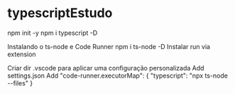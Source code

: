# typescriptEstudo

npm init -y
npm i typescript -D

Instalando o ts-node e Code Runner
	npm i ts-node -D
	Instalar run via extension

Criar dir .vscode para aplicar uma configuração personalizada
	Add settings.json
	Add 
	 "code-runner.executorMap": {
	        "typescript": "npx ts-node --files"
	    }
